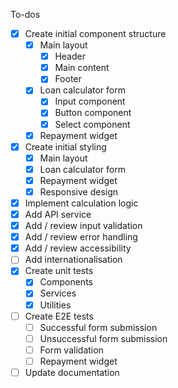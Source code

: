 To-dos

- [x] Create initial component structure
  - [x] Main layout
    - [x] Header
    - [x] Main content
    - [x] Footer
  - [x] Loan calculator form
    - [x] Input component
    - [x] Button component
    - [x] Select component
  - [x] Repayment widget
- [x] Create initial styling
  - [x] Main layout
  - [x] Loan calculator form
  - [x] Repayment widget
  - [x] Responsive design
- [x] Implement calculation logic
- [x] Add API service
- [x] Add / review input validation
- [x] Add / review error handling
- [x] Add / review accessibility
- [ ] Add internationalisation
- [x] Create unit tests
  - [x] Components
  - [x] Services
  - [x] Utilities
- [ ] Create E2E tests
  - [ ] Successful form submission
  - [ ] Unsuccessful form submission
  - [ ] Form validation
  - [ ] Repayment widget
- [ ] Update documentation
